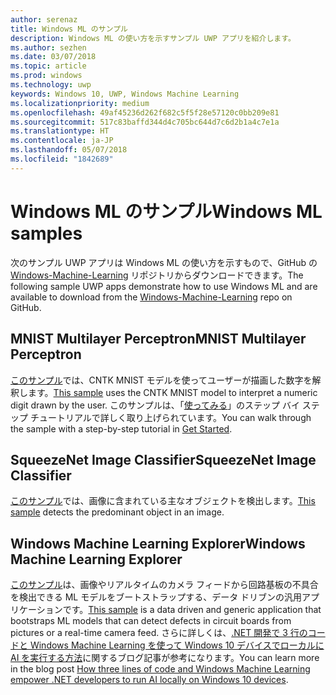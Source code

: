```yaml
---
author: serenaz
title: Windows ML のサンプル
description: Windows ML の使い方を示すサンプル UWP アプリを紹介します。
ms.author: sezhen
ms.date: 03/07/2018
ms.topic: article
ms.prod: windows
ms.technology: uwp
keywords: Windows 10, UWP, Windows Machine Learning
ms.localizationpriority: medium
ms.openlocfilehash: 49af45236d262f682c5f5f28e57120c0bb209e81
ms.sourcegitcommit: 517c83baffd344d4c705bc644d7c6d2b1a4c7e1a
ms.translationtype: HT
ms.contentlocale: ja-JP
ms.lasthandoff: 05/07/2018
ms.locfileid: "1842689"
---
```

# <a name="windows-ml-samples"></a><span data-ttu-id="a1a84-104">Windows ML のサンプル</span><span class="sxs-lookup"><span data-stu-id="a1a84-104">Windows ML samples</span></span>

<span data-ttu-id="a1a84-105">次のサンプル UWP アプリは Windows ML の使い方を示すもので、GitHub の [Windows-Machine-Learning](https://github.com/Microsoft/Windows-Machine-Learning) リポジトリからダウンロードできます。</span><span class="sxs-lookup"><span data-stu-id="a1a84-105">The following sample UWP apps demonstrate how to use Windows ML and are available to download from the [Windows-Machine-Learning](https://github.com/Microsoft/Windows-Machine-Learning) repo on GitHub.</span></span>

## <a name="mnist-multilayer-perceptron"></a><span data-ttu-id="a1a84-106">MNIST Multilayer Perceptron</span><span class="sxs-lookup"><span data-stu-id="a1a84-106">MNIST Multilayer Perceptron</span></span>

<span data-ttu-id="a1a84-107">[このサンプル](https://github.com/Microsoft/Windows-Machine-Learning/tree/master/Samples/UWP/MNIST)では、CNTK MNIST モデルを使ってユーザーが描画した数字を解釈します。</span><span class="sxs-lookup"><span data-stu-id="a1a84-107">[This sample](https://github.com/Microsoft/Windows-Machine-Learning/tree/master/Samples/UWP/MNIST) uses the CNTK MNIST model to interpret a numeric digit drawn by the user.</span></span> <span data-ttu-id="a1a84-108">このサンプルは、「[使ってみる](get-started.md)」のステップ バイ ステップ チュートリアルで詳しく取り上げられています。</span><span class="sxs-lookup"><span data-stu-id="a1a84-108">You can walk through the sample with a step-by-step tutorial in [Get Started](get-started.md).</span></span>

## <a name="squeezenet-image-classifier"></a><span data-ttu-id="a1a84-109">SqueezeNet Image Classifier</span><span class="sxs-lookup"><span data-stu-id="a1a84-109">SqueezeNet Image Classifier</span></span>

<span data-ttu-id="a1a84-110">[このサンプル](https://github.com/Microsoft/Windows-Machine-Learning/tree/master/Samples/UWP/SqueezeNetObjectDetection)では、画像に含まれている主なオブジェクトを検出します。</span><span class="sxs-lookup"><span data-stu-id="a1a84-110">[This sample](https://github.com/Microsoft/Windows-Machine-Learning/tree/master/Samples/UWP/SqueezeNetObjectDetection) detects the predominant object in an image.</span></span>

## <a name="windows-machine-learning-explorer"></a><span data-ttu-id="a1a84-111">Windows Machine Learning Explorer</span><span class="sxs-lookup"><span data-stu-id="a1a84-111">Windows Machine Learning Explorer</span></span>

<span data-ttu-id="a1a84-112">[このサンプル](https://github.com/Microsoft/Windows-Machine-Learning/tree/master/Samples/UWP/WinMLExplorer)は、画像やリアルタイムのカメラ フィードから回路基板の不具合を検出できる ML モデルをブートストラップする、データ ドリブンの汎用アプリケーションです。</span><span class="sxs-lookup"><span data-stu-id="a1a84-112">[This sample](https://github.com/Microsoft/Windows-Machine-Learning/tree/master/Samples/UWP/WinMLExplorer) is a data driven and generic application that bootstraps ML models that can detect defects in circuit boards from pictures or a real-time camera feed.</span></span> <span data-ttu-id="a1a84-113">さらに詳しくは、[.NET 開発で 3 行のコードと Windows Machine Learning を使って Windows 10 デバイスでローカルに AI を実行する方法](https://aka.ms/winmlfordevsblog)に関するブログ記事が参考になります。</span><span class="sxs-lookup"><span data-stu-id="a1a84-113">You can learn more in the blog post [How three lines of code and Windows Machine Learning empower .NET developers to run AI locally on Windows 10 devices](https://aka.ms/winmlfordevsblog).</span></span>